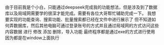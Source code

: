 由于目前我是个小白，只能通过deepseek完成我的功能想法，但是涉及到了数据库以及局域网需要学的很深才能完成。需要有各位大哥帮忙辅助完成一下。
我想要实现的功能查询、搜索功能、批量搜索都已经在文件中进行展示了
但不知道如何弄数据库，然后其他电脑可通过登录账号的方式并且通过局域网的方式访问这些内容数据  进行 修改 添加 删除，导入功能
最终程序都是通过exe的方式进行使用 因为都是在window上面执行
